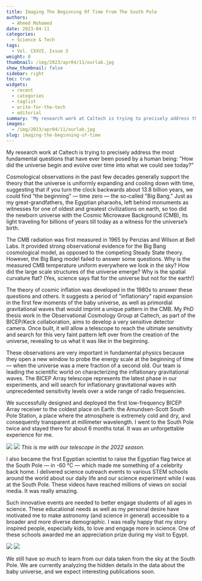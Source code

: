 ```yaml
---
title: Imaging The Beginning Of Time From The South Pole
authors:
  - Ahmed Mohamed
date: 2023-04-11
categories:
  - Science & Tech
tags:
  - Vol. CXXVI, Issue 3
weight: 0
thumbnail: /img/2023/apr04/11/ourlab.jpg
show_thumbnail: false
sidebar: right
toc: true
widgets:
  - recent
  - categories
  - taglist
  - write-for-the-tech
  - editorial
summary: 'My research work at Caltech is trying to precisely address the most fundamental questions that have ever been posed by a human being: "How did the universe begin?”'
images:
  - /img/2023/apr04/11/ourlab.jpg
slug: imaging-the-beginning-of-time
---
```


My research work at Caltech is trying to precisely address the most fundamental questions that have ever been posed by a human being: "How did the universe begin and evolve over time into what we could see today?”

Cosmological observations in the past few decades generally support the theory that the universe is uniformly expanding and cooling down with time, suggesting that if you turn the clock backwards about 13.8 billion years, we could find “the beginning” — time zero — the so-called "Big Bang." Just as my great-grandfathers, the Egyptian pharaohs, left behind monuments as witnesses for one of oldest and greatest civilizations on earth, so too did the newborn universe with the Cosmic Microwave Background (CMB), its light traveling for billions of years till today as a witness for the universe’s birth.

The CMB radiation was first measured in 1965 by Penzias and Wilson at Bell Labs. It provided strong observational evidence for the Big Bang cosmological model, as opposed to the competing Steady State theory. However, the Big Bang model failed to answer some questions. Why is the measured CMB temperature uniform everywhere we look in the sky? How did the large scale structures of the universe emerge? Why is the spatial curvature flat? (Yes, science says flat for the universe but not for the earth!)

The theory of cosmic inflation was developed in the 1980s to answer these questions and others. It suggests a period of "inflationary" rapid expansion in the first few moments of the baby universe, as well as primordial gravitational waves that would imprint a unique pattern in the CMB. My PhD thesis work in the Observational Cosmology Group at Caltech, as part of the BICEP/Keck collaboration, aims to develop a very sensitive detector camera. Once built, it will allow a telescope to reach the ultimate sensitivity and search for this very faint pattern left over from the creation of the universe, revealing to us what it was like in the beginning.

These observations are very important in fundamental physics because they open a new window to probe the energy scale at the beginning of time — when the universe was a mere fraction of a second old. Our team is leading the scientific world on characterizing the inflationary gravitational waves. The BICEP Array telescope represents the latest phase in our experiments, and will search for inflationary gravitational waves with unprecedented sensitivity levels over a wide range of radio frequencies.

We successfully designed and deployed the first low-frequency BICEP Array receiver to the coldest place on Earth: the Amundsen-Scott South Pole Station, a place where the atmosphere is extremely cold and dry, and consequently transparent at millimeter wavelength. I went to the South Pole twice and stayed there for about 6 months total. It was an unforgettable experience for me.

![](/img/2023/apr04/11/ourlab.jpg)
![](/img/2023/apr04/11/teamwork.jpg)
*This is me with our telescope in the 2022 season.*

I also became the first Egyptian scientist to raise the Egyptian flag twice at the South Pole — in -60 °C — which made me something of a celebrity back home. I delivered science outreach events to various STEM schools around the world about our daily life and our science experiment while I was at the South Pole. These videos have reached millions of views on social media. It was really amazing.

Such innovative events are needed to better engage students of all ages in science. These educational needs as well as my personal desire have motivated me to make astronomy (and science in general) accessible to a broader and more diverse demographic. I was really happy that my story inspired people, especially kids, to love and engage more in science. One of these schools awarded me an appreciation prize during my visit to Egypt.

![](/img/2023/apr04/11/egyptian%20flag.jpg)
![](/img/2023/apr04/11/School.PNG)

We still have so much to learn from our data taken from the sky at the South Pole. We are currently analyzing the hidden details in the data about the baby universe, and we expect interesting publications soon.
